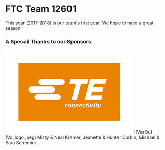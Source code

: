 # FTC Team 12601

This year (2017-2018) is our team's first year. We hope to have a great season!

### A Specail Thanks to our Sponsors:
![TE](Te_logo.png)
![VerQu] (Vq_logo.jpeg)
Misty & Neal Kramer, Jeanette & Hunter Corbin, Michael & Sara Schemick
